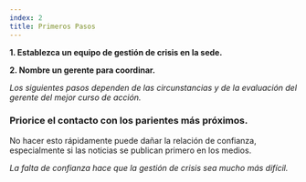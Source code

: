 ```yaml
---
index: 2
title: Primeros Pasos
---
```

**1. Establezca un equipo de gestión de crisis en la sede.**

**2. Nombre un gerente para coordinar.**

_Los siguientes pasos dependen de las circunstancias y de la evaluación del gerente del mejor curso de acción._

### Priorice el contacto con los parientes más próximos.

No hacer esto rápidamente puede dañar la relación de confianza, especialmente si las noticias se publican primero en los medios.

*La falta de confianza hace que la gestión de crisis sea mucho más difícil.*